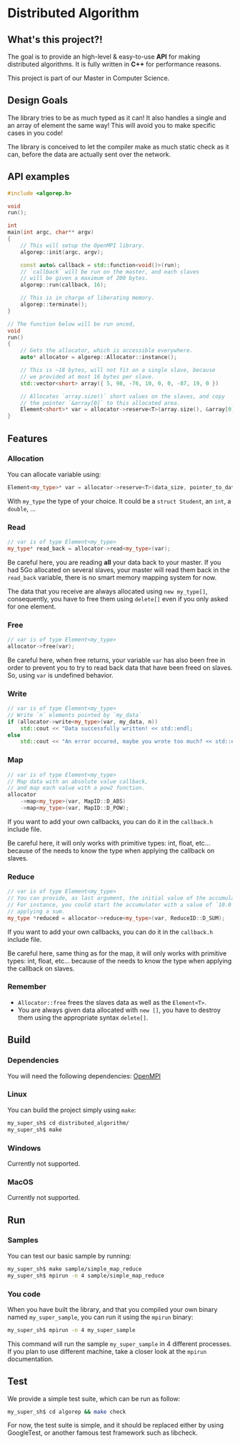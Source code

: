 # Distributed Algorithm

## What's this project?!

The goal is to provide an high-level & easy-to-use **API** for making distributed algorithms. It is fully written in **C++** for performance reasons.

This project is part of our Master in Computer Science.

## Design Goals

The library tries to be as much typed as it can! It also handles a single and an array of element the same way! This will avoid you to make specific cases in you code!

The library is conceived to let the compiler make as much static check as it can, before the data are actually sent over the network.

## API examples

```cpp
#include <algorep.h>

void
run();

int
main(int argc, char** argv)
{
    // This will setup the OpenMPI library.
    algorep::init(argc, argv);

    const auto& callback = std::function<void()>(run);
    // `callback` will be run on the master, and each slaves
    // will be given a maximum of 200 bytes.
    algorep::run(callback, 16);

    // This is in charge of liberating memory.
    algorep::terminate();
}

// The function below will be run onced,
void
run()
{
    // Gets the allocator, which is accessible everywhere.
    auto* allocator = algorep::Allocator::instance();

    // This is ~18 bytes, will not fit on a single slave, because
    // we provided at most 16 bytes per slave.
    std::vector<short> array({ 5, 98, -76, 10, 0, 0, -87, 19, 0 })

    // Allocates `array.size()` short values on the slaves, and copy
    // the pointer `&array[0]` to this allocated area.
    Element<short>* var = allocator->reserve<T>(array.size(), &array[0]);
}

```

## Features

### Allocation

You can allocate variable using:
```cpp
Element<my_type>* var = allocator->reserve<T>(data_size, pointer_to_data);
```

With `my_type` the type of your choice. It could be a `struct Student`, an `int`, a `double`, ...

### Read
```cpp
// var is of type Element<my_type>
my_type* read_back = allocator->read<my_type>(var);
```
Be careful here, you are reading **all** your data back to your master. If you had 5Go allocated on several slaves, your master will read them back in the `read_back` variable, there is no smart memory mapping system for now.

The data that you receive are always allocated using `new my_type[]`, consequently, you have to free them using `delete[]` even if you only asked for one element.
### Free
```cpp
// var is of type Element<my_type>
allocator->free(var);
```

Be careful here, when free returns, your variable `var` has also been free in order to prevent you to try to read back data that have been freed on slaves.
So, using `var` is undefined behavior.

### Write
```cpp
// var is of type Element<my_type>
// Write `n` elements pointed by `my_data`
if (allocator->write<my_type>(var, my_data, n))
    std::cout << "Data successfully written! << std::endl;
else
    std::cout << "An error occured, maybe you wrote too much? << std::endl;
```

### Map
```cpp
// var is of type Element<my_type>
// Map data with an absolute value callback,
// and map each value with a pow2 function.
allocator
    ->map<my_type>(var, MapID::D_ABS)
    ->map<my_type>(var, MapID::D_POW);
```

If you want to add your own callbacks, you can do it in the `callback.h` include file.

Be careful here, it will only works with primitive types: int, float, etc...
because of the needs to know the type when applying the callback on slaves.

### Reduce
```cpp
// var is of type Element<my_type>
// You can provide, as last argument, the initial value of the accumulator.
// For instance, you could start the accumulator with a value of `10.0` when
// applying a sum.
my_type *reduced = allocator->reduce<my_type>(var, ReduceID::D_SUM);
```
If you want to add your own callbacks, you can do it in the `callback.h` include file.

Be careful here, same thing as for the map, it will only works with primitive types: int, float, etc... because of the needs to know the type when applying the callback on slaves.

### Remember

* `Allocator::free` frees the slaves data as well as the `Element<T>`.
* You are always given data allocated with `new []`, you have to destroy them using the appropriate syntax `delete[]`.

## Build

### Dependencies

You will need the following dependencies:
[OpenMPI](https://www.open-mpi.org/)

### Linux

You can build the project simply using `make`:

```sh
my_super_sh$ cd distributed_algorithm/
my_super_sh$ make
```

### Windows

Currently not supported.

### MacOS

Currently not supported.

## Run

### Samples

You can test our basic sample by running:

```sh
my_super_sh$ make sample/simple_map_reduce
my_super_sh$ mpirun -n 4 sample/simple_map_reduce

```

### You code

When you have built the library, and that you compiled your own binary named `my_super_sample`, you can run it using the `mpirun` binary:

```sh
my_super_sh$ mpirun -n 4 my_super_sample

```

This command will run the sample `my_super_sample` in 4 different processes. If you plan to use different machine, take a closer look at the `mpirun` documentation.

## Test

We provide a simple test suite, which can be run as follow:
```sh
my_super_sh$ cd algorep && make check

```

For now, the test suite is simple, and it should be replaced either by using GoogleTest, or another famous test framework such as libcheck.

